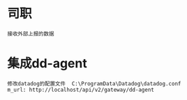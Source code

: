 # 司职
	接收外部上报的数据

# 集成dd-agent
	修改datadog的配置文件  C:\ProgramData\Datadog\datadog.conf
	m_url: http://localhost/api/v2/gateway/dd-agent

	